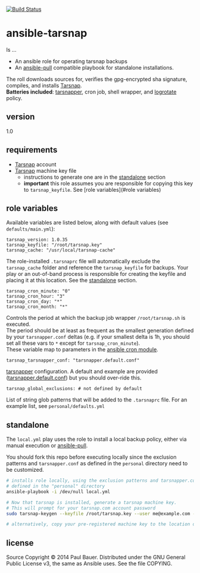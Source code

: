 [![Build Status](https://travis-ci.org/pmbauer/ansible-tarsnap.svg?branch=master)](https://travis-ci.org/pmbauer/ansible-tarsnap)

# ansible-tarsnap

Is ...

  - An ansible role for operating tarsnap backups
  - An [ansible-pull] compatible playbook for standalone installations.

The roll downloads sources for, verifies the gpg-encrypted sha signature, compiles, and installs [Tarsnap].  
**Batteries included**: [tarsnapper], cron job, shell wrapper, and [logrotate] policy.

## version

1.0

## requirements
- [Tarsnap] account
- [Tarsnap] machine key file
    - instructions to generate one are in the [standalone](#standalone) section
    - **important** this role assumes you are responsible for copying this key to `tarsnap_keyfile`.  See [role variables](#role variables) 

## role variables

Available variables are listed below, along with default values (see `defaults/main.yml`):

    tarsnap_version: 1.0.35
    tarsnap_keyfile: "/root/tarsnap.key"
    tarsnap_cache: "/usr/local/tarsnap-cache"

The role-installed `.tarsnaprc` file will automatically exclude the `tarsnap_cache` folder and reference the `tarsnap_keyfile` for backups.  Your play or an out-of-band process is responsible for creating the keyfile and placing it at this location.  See the [standalone](#standalone) section.

    tarsnap_cron_minute: "0"
    tarsnap_cron_hour: "3"
    tarsnap_cron_day: "*"
    tarsnap_cron_month: "*"

Controls the period at which the backup job wrapper `/root/tarsnap.sh` is executed.  
The period should be at least as frequent as the smallest generation defined by your `tarsnapper.conf` deltas (e.g. if your smallest delta is 1h, you should set all these vars to `*` except for `tarsnap_cron_minute`).  
These variable map to parameters in the [ansible cron module].

    tarsnap_tarsnapper_conf: "tarsnapper.default.conf"

[tarsnapper] configuration. A default and example are provided ([tarsnapper.default.conf]) but you should over-ride this.

    tarsnap_global_exclusions: # not defined by default

List of string glob patterns that will be added to the `.tarsnaprc` file.  For an example list, see `personal/defaults.yml`

## standalone

The `local.yml` play uses the role to install a local backup policy, either via manual execution or [ansible-pull].

You should fork this repo before executing locally since the exclusion patterns and `tarsnapper.conf` as defined in the `personal` directory need to be customized.

```bash
# installs role locally, using the exclusion patterns and tarsnapper.conf
# defined in the "personal" directory
ansible-playbook -i /dev/null local.yml

# Now that tarsnap is installed, generate a tarsnap machine key.
# This will prompt for your tarsnap.com account password
sudo tarsnap-keygen --keyfile /root/tarsnap.key --user me@example.com --machine `hostname`

# alternatively, copy your pre-registered machine key to the location defined in the tarsnap_keyfile var
```

## license
Source Copyright © 2014 Paul Bauer. Distributed under the GNU General Public License v3, the same as Ansible uses. See the file COPYING.

[Ansible]:http://www.ansible.com/home
[ansible-pull]:http://linux.die.net/man/1/ansible-pull
[ansible cron module]:http://docs.ansible.com/cron_module.html
[logrotate]:http://linuxcommand.org/man_pages/logrotate8.html
[Tarsnap]:https://www.tarsnap.com/
[sovereign]:https://github.com/al3x/sovereign
[tarsnapper]:https://github.com/miracle2k/tarsnapper
[tarsnapper.default.conf]:https://github.com/pmbauer/ansible-tarsnap/tree/master/files/tarsnapper.default.conf
